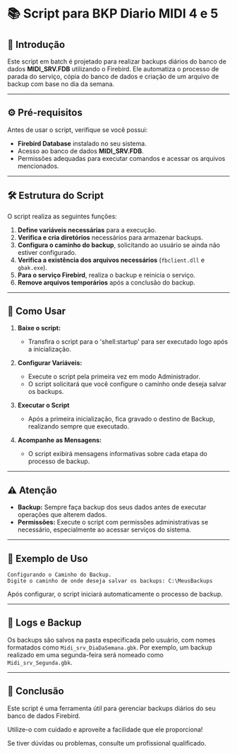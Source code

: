 # 📚 Script para BKP Diario MIDI 4 e 5

## 📜 Introdução

Este script em batch é projetado para realizar backups diários do banco de dados **MIDI_SRV.FDB** utilizando o Firebird. Ele automatiza o processo de parada do serviço, cópia do banco de dados e criação de um arquivo de backup com base no dia da semana.

---

## ⚙️ Pré-requisitos

Antes de usar o script, verifique se você possui:

- **Firebird Database** instalado no seu sistema.
- Acesso ao banco de dados **MIDI_SRV.FDB**.
- Permissões adequadas para executar comandos e acessar os arquivos mencionados.

---

## 🛠️ Estrutura do Script

O script realiza as seguintes funções:

1. **Define variáveis necessárias** para a execução.
2. **Verifica e cria diretórios** necessários para armazenar backups.
3. **Configura o caminho do backup**, solicitando ao usuário se ainda não estiver configurado.
4. **Verifica a existência dos arquivos necessários** (`fbclient.dll` e `gbak.exe`).
5. **Para o serviço Firebird**, realiza o backup e reinicia o serviço.
6. **Remove arquivos temporários** após a conclusão do backup.

---

## 🚀 Como Usar

1. **Baixe o script:** 
   - Transfira o script para o 'shell:startup' para ser executado logo após a inicialização.

2. **Configurar Variáveis:**
   - Execute o script pela primeira vez em modo Administrador.
   - O script solicitará que você configure o caminho onde deseja salvar os backups.

3. **Executar o Script**
   - Após a primeira inicialização, fica gravado o destino de Backup, realizando sempre que executado.

4. **Acompanhe as Mensagens:**
   - O script exibirá mensagens informativas sobre cada etapa do processo de backup.

---

## ⚠️ Atenção

- **Backup:** Sempre faça backup dos seus dados antes de executar operações que alterem dados.
- **Permissões:** Execute o script com permissões administrativas se necessário, especialmente ao acessar serviços do sistema.

---

## 📝 Exemplo de Uso

```plaintext
Configurando o Caminho do Backup.
Digite o caminho de onde deseja salvar os backups: C:\MeusBackups
```

Após configurar, o script iniciará automaticamente o processo de backup.

---

## 📂 Logs e Backup

Os backups são salvos na pasta especificada pelo usuário, com nomes formatados como `Midi_srv_DiaDaSemana.gbk`. Por exemplo, um backup realizado em uma segunda-feira será nomeado como `Midi_srv_Segunda.gbk`.

---

## 🎉 Conclusão

Este script é uma ferramenta útil para gerenciar backups diários do seu banco de dados Firebird. 

Utilize-o com cuidado e aproveite a facilidade que ele proporciona! 

Se tiver dúvidas ou problemas, consulte um profissional qualificado.